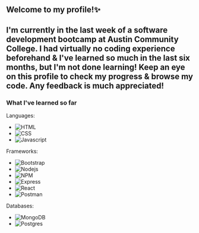 ## Welcome to my profile!✨

<!--
**marfawilson/marfawilson** is a ✨ _special_ ✨ repository because its `README.md` (this file) appears on your GitHub profile.

Here are some ideas to get you started:

- 🔭 I’m currently working on ...
- 🌱 I’m currently learning ...
- 👯 I’m looking to collaborate on ...
- 🤔 I’m looking for help with ...
- 💬 Ask me about ...
- 📫 How to reach me: ...
- 😄 Pronouns: ...
- ⚡ Fun fact: ...
-->

I'm currently in the last week of a software development bootcamp at Austin Community College. I had virtually no coding experience beforehand & I've learned so much in the last six months, but I'm not done learning! Keep an eye on this profile to check my progress & browse my code. Any feedback is much appreciated!
---

### What I've learned so far
Languages:
* ![HTML](https://img.shields.io/badge/HTML5-E34F26?style=for-the-badge&logo=html5&logoColor=white) 
* ![CSS](	https://img.shields.io/badge/CSS3-1572B6?style=for-the-badge&logo=css3&logoColor=white) 
* ![Javascript](https://img.shields.io/badge/JavaScript-323330?style=for-the-badge&logo=javascript&logoColor=F7DF1E) 

Frameworks:
* ![Bootstrap](https://img.shields.io/badge/Bootstrap-563D7C?style=for-the-badge&logo=bootstrap&logoColor=white)
* ![Nodejs](https://img.shields.io/badge/Node.js-339933?style=for-the-badge&logo=nodedotjs&logoColor=white) 
* ![NPM](https://img.shields.io/badge/npm-CB3837?style=for-the-badge&logo=npm&logoColor=white) 
* ![Express](	https://img.shields.io/badge/Express.js-000000?style=for-the-badge&logo=express&logoColor=white)
* ![React](https://img.shields.io/badge/React-20232A?style=for-the-badge&logo=react&logoColor=61DAFB)
* ![Postman](https://img.shields.io/badge/Postman-FF6C37?style=for-the-badge&logo=Postman&logoColor=white)

Databases:
* ![MongoDB](	https://img.shields.io/badge/MongoDB-white?style=for-the-badge&logo=mongodb&logoColor=4EA94B) 
* ![Postgres](https://img.shields.io/badge/PostgreSQL-316192?style=for-the-badge&logo=postgresql&logoColor=white) 
